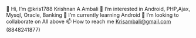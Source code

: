 👋 Hi, I’m @kris1788 Krishnan A Ambali
👀 I’m interested in Android, PHP,Ajax, Mysql, Oracle, Banking
🌱 I’m currently learning Android
💞️ I’m looking to collaborate on All above
📫 How to reach me Krisambali@gmail.com (8848241877)
